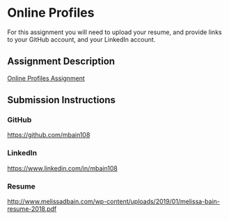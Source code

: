 # Online Profiles
For this assignment you will need to upload your resume, and provide links to your GitHub account, and your LinkedIn account.

## Assignment Description
[Online Profiles Assignment](https://education.launchcode.org/liftoff/assignments/online-profiles/)

## Submission Instructions
 
### GitHub
https://github.com/mbain108
 
### LinkedIn
https://www.linkedin.com/in/mbain108

### Resume
http://www.melissadbain.com/wp-content/uploads/2019/01/melissa-bain-resume-2018.pdf